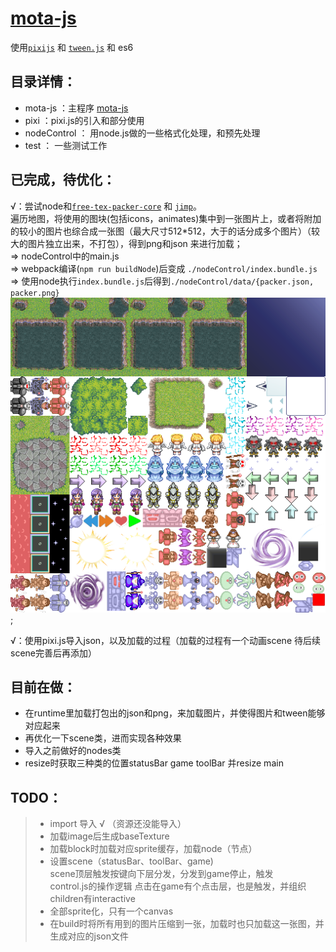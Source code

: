 # [mota-js](https://github.com/ckcz123/mota-js)
使用[`pixijs`](https://github.com/pixijs/pixi.js) 和 [`tween.js`](https://github.com/tweenjs/tween.js) 和 es6 

## 目录详情：
+ mota-js ：主程序 [mota-js](https://github.com/ckcz123/mota-js)
+ pixi ：pixi.js的引入和部分使用
+ nodeControl ： 用node.js做的一些格式化处理，和预先处理
+ test ： 一些测试工作
## 已完成，待优化：
√：尝试node和[`free-tex-packer-core`](https://github.com/odrick/free-tex-packer-core)  和 [`jimp`](https://github.com/oliver-moran/jimp)。  
遍历地图，将使用的图块(包括icons，animates)集中到一张图片上，或者将附加的较小的图片也综合成一张图（最大尺寸512*512，大于的话分成多个图片）（较大的图片独立出来，不打包），得到png和json 来进行加载；  
  => nodeControl中的main.js  
  => webpack编译(`npm run buildNode`)后变成 `./nodeControl/index.bundle.js`  
  => 使用node执行`index.bundle.js`后得到`./nodeControl/data/{packer.json, packer.png}`  
![一个简单的示例](./nodeControl/data/packer-0.png);

√：使用pixi.js导入json，以及加载的过程（加载的过程有一个动画scene 待后续scene完善后再添加）
## 目前在做： 
* 在runtime里加载打包出的json和png，来加载图片，并使得图片和tween能够对应起来
* 再优化一下scene类，进而实现各种效果
* 导入之前做好的nodes类
* resize时获取三种类的位置statusBar game toolBar 并resize main

## TODO：
> + import 导入 √ （资源还没能导入）
> + 加载image后生成baseTexture
> + 加载block时加载对应sprite缓存，加载node（节点）
> + 设置scene（statusBar、toolBar、game)  
> scene顶层触发按键向下层分发，分发到game停止，触发  
control.js的操作逻辑
> 点击在game有个点击层，也是触发，并组织children有interactive
> + 全部sprite化，只有一个canvas
> + 在build时将所有用到的图片压缩到一张，加载时也只加载这一张图，并生成对应的json文件 